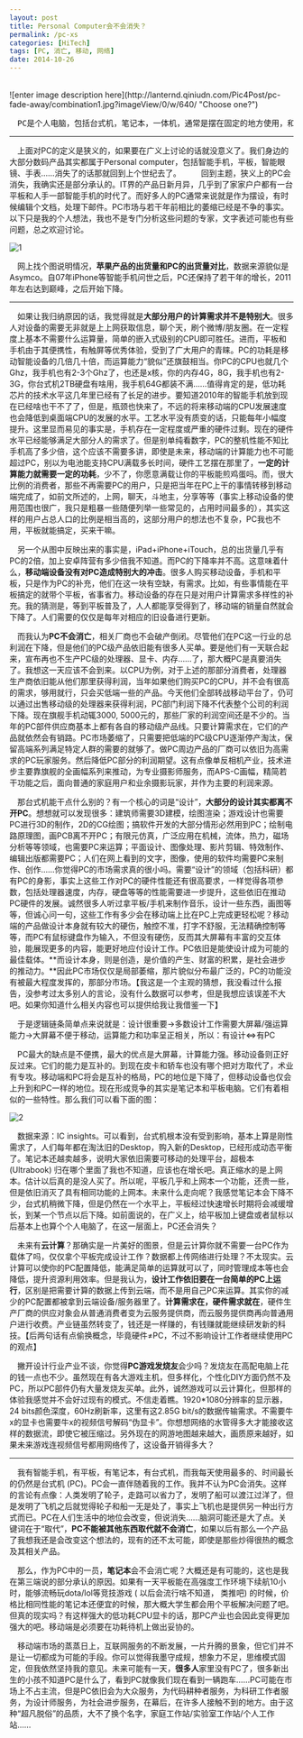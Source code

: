 ```yaml
---
layout: post
title: Personal Computer会不会消失？
permalink: /pc-xs
categories: [HiTech]
tags: [PC, 消亡, 移动, 网络]
date: 2014-10-26
--- 
```


<br>
![enter image description here](http://lanternd.qiniudn.com/Pic4Post/pc-fade-away/combination1.jpg?imageView/0/w/640/ "Choose one?")

<pre>　PC是个人电脑，包括台式机，笔记本，一体机，通常是摆在固定的地方使用，和移动端（手机，平板）区分开来。不知道听过多少人在预言PC就要消亡，以后是什么手机平板可穿戴设备以及其他意想不到的产品的天下。我想对此提出我的看法。</pre>

----
　上面对PC的定义是狭义的，如果要在广义上讨论的话就没意义了。我们身边的大部分数码产品其实都属于Personal computer，包括智能手机，平板，智能眼镜、手表……消失了的话那就回到上个世纪去了。
　
　回到主题，狭义上的PC会消失，我确实还是部分承认的。IT界的产品日新月异，几乎到了家家户户都有一台平板和人手一部智能手机的时代了。而好多人的PC通常来说就是作为摆设，有时候编辑个文档，处理下邮件。PC市场与若干年前相比的萎缩已经是不争的事实。以下只是我的个人想法，我也不是专门分析这些问题的专家，文字表述可能也有些问题，总之欢迎讨论。
     
![1](http://lanternd.qiniudn.com/Pic4Post/pc-fade-away/1.png)

　网上找个图说明情况，**苹果产品的出货量和PC的出货量对比**，数据来源貌似是Asymco。自07年iPhone等智能手机问世之后，PC还保持了若干年的增长，2011年左右达到巅峰，之后开始下降。

----

　如果让我归纳原因的话，我觉得就是**大部分用户的计算需求并不是特别大**。很多人对设备的需要无非就是上上网获取信息，聊个天，刷个微博/朋友圈。在一定程度上基本不需要什么运算量，简单的嵌入式级别的CPU即可胜任。进而，平板和手机由于其便携性，有触屏等优秀体验，受到了广大用户的青睐。PC的功耗是移动智能设备的几倍几十倍，而运算能力“貌似”还旗鼓相当。你PC的CPU也就几个Ghz，我手机也有2-3个Ghz了，也还是x核，你的内存4G，8G，我手机也有2-3G，你台式机2TB硬盘有啥用，我手机64G都装不满……值得肯定的是，低功耗芯片的技术水平这几年里已经有了长足的进步。要知道2010年的智能手机放到现在已经啥也干不了了，但是，瓶颈也快来了，不远的将来移动端的CPU发展速度也会降低到桌面端CPU的发展的水平。工艺水平没有质变的话，只能每年小幅度提升。这里显而易见的事实是，手机存在一定程度或严重的硬件过剩。现在的硬件水平已经能够满足大部分人的需求了。但是别单纯看数字，PC的整机性能不知比手机高了多少倍，这个应该不需要多讲，即使是未来，移动端的计算能力也不可能超过PC，别以为电池能支持CPU满载多长时间，硬件工艺摆在那里了，**一定的计算能力就需要一定的功耗**，少不了，你愿意满载让你的平板能煎鸡蛋吗。而，很大比例的消费者，那些不再需要PC的用户，只是把当年在PC上干的事情转移到移动端完成了，如前文所述的，上网，聊天，斗地主，分享等等（事实上移动设备的使用范围也很广，我只是粗暴一些随便列举一些常见的，占用时间最多的），其实这样的用户占总人口的比例是相当高的，这部分用户的想法也不复杂，PC我也不用，平板就能搞定，买来干嘛。

　另一个从图中反映出来的事实是，iPad+iPhone+iTouch，总的出货量几乎有PC的2倍，加上安卓阵营有多少倍我不知道。而PC的下降率并不高。这意味着什么，**移动端设备没有对PC造成特别大的冲击**。很多人购买移动设备，手机和平板，只是作为PC的补充，他们在这一块有空缺，有需求。比如，有些事情能在平板搞定的就带个平板，省事省力。移动设备的存在只是对用户计算需求多样性的补充。我的猜测是，等到平板普及了，人人都能享受得到了，移动端的销量自然就会下降了。人们需要的仅仅是每年对相应的旧设备进行更新。

　而我认为**PC不会消亡**，相关厂商也不会破产倒闭。尽管他们在PC这一行业的总利润在下降，但是他们的PC级产品依旧能有很多人买单。要是他们有一天联合起来，宣布再也不生产PC级的处理器、显卡、内存……了，那大概PC是真要消失了。我想这一天应该不会到来。以CPU为例，对于上述的那部分消费者，处理器生产商依旧能从他们那里获得利润，当年如果他们购买PC的CPU，并不会有很高的需求，够用就行，只会买低端一些的产品。今天他们全部转战移动平台了，仍可以通过出售移动级的处理器来获得利润，PC部门利润下降不代表整个公司的利润下降。现在旗舰手机动辄3000, 5000元的，那些厂家的利润空间还是不少的。当年的PC部件供应商基本上都有各自的移动级产品线。只要计算需求在，它们的产品就依然会有销路。PC市场萎缩了，只需要把低端的PC级CPU逐渐停产淘汰，保留高端系列满足特定人群的需要的就够了。做PC周边产品的厂商可以依旧为高需求的PC玩家服务。然后降低PC部分的利润期望。这有点像单反相机产业，技术进步主要靠旗舰的全画幅系列来推动，为专业摄影师服务，而APS-C画幅，精简若干功能之后，面向普通的家庭用户和业余摄影玩家，并作为主要的利润来源。

　那台式机能干点什么别的？有一个核心的词是“设计”，**大部分的设计其实都离不开PC**。想想就可以发现很多：建筑师需要3D建模，绘图渲染；游戏设计也需要PC进行3D的制作，2D的CG绘图；搞软件开发的大部分情形必然用到PC；绘制电路原理图，画PCB离不开PC；有限元仿真，广泛应用在机械，流体，热力，磁场分析等等领域，也需要PC来运算；平面设计、图像处理、影片剪辑、特效制作、编辑出版都需要PC；人们在网上看到的文字，图像，使用的软件均需要PC来制作、创作……你觉得PC的市场需求真的很小吗。需要“设计”的领域（包括科研）都有PC的身影，事实上这些工作对PC的硬件性能还有很高要求，一样觉得各项参数，包括处理器速度，内存，硬盘等等的性能需要进一步提升，这些依旧在推动PC硬件的发展。诚然很多人听过拿平板/手机来制作音乐，设计一些东西，画图等等，但诚心问一句，这些工作有多少会在移动端上比在PC上完成更轻松呢？移动端的产品做设计本身就有较大的硬伤，触控不准，打字不舒服，无法精确控制等等，而PC有鼠标键盘作为输入，不但没有硬伤，反而其大屏幕有丰富的交互体验，能展现更多的内容，能更好地应付设计工作。PC依旧是能使设计成为可能的最佳载体。**而设计本身，则是创造，是价值的产生、财富的积累，是社会进步的推动力。**因此PC市场仅仅是局部萎缩，那片貌似分布最广泛的，PC的功能没有被最大程度发挥的，那部分市场。【我这是一个主观的猜想，我没看过什么报告，没参考过太多别人的言论，没有什么数据可以参考，但是我想应该误差不大吧。如果你知道什么相关内容也可以提供给我让我借鉴一下】

　于是逻辑链条简单点来说就是：设计很重要→多数设计工作需要大屏幕/强运算能力→大屏幕不便于移动，运算能力和功率呈正相关，所以：有设计<=>有PC

　PC最大的缺点是不便携，最大的优点是大屏幕，计算能力强。移动设备则正好反过来。它们的能力是互补的。到现在皮卡和轿车也没有哪个把对方取代了，术业有专攻。移动端和PC将会是互补的格局，PC的地位是下降了，但移动设备也仅会上升到和PC一样的地位。现在形成竞争的其实是笔记本和平板电脑。它们有着相似的一些特性。那么我们可以看下面的图：
 
![2](http://lanternd.qiniudn.com/Pic4Post/pc-fade-away/2.png)

　数据来源：IC insights。可以看到，台式机根本没有受到影响，基本上算是刚性需求了，人们每年都在淘汰旧的Desktop，购入新的Desktop，已经形成动态平衡了。笔记本还越卖越多，说明大家依旧需要可移动的处理平台，超极本 (Ultrabook) 归在哪个里面了我也不知道，应该也在增长吧。真正缩水的是上网本。估计以后真的是没人买了。所以呢，平板几乎和上网本一个功能，还贵一些，但是依旧消灭了具有相同功能的上网本。未来什么走向呢？我感觉笔记本会下降不少，台式机稍微下降，但是仍然在一个水平上，平板经过快速增长时期将会减缓增长，到某一个节点以后下降。如前面说的，在广义上，给平板加上键盘或者鼠标以后基本上也算个个人电脑了，在这一层面上，PC还会消失？

　未来有**云计算**？那确实是一片美好的图景，但是云计算你就不需要一台PC作为载体了吗，仅仅拿个平板完成设计工作？数据都上传网络进行处理？不太现实。云计算可以使你的PC配置降低，能满足简单的运算就可以了，同时管理成本等也会降低，提升资源利用效率。但是我认为，**设计工作依旧要在一台简单的PC上运行**，区别是把需要计算的数据上传到云端，而不是用自己PC来运算。其实你的减少的PC配置都被拿到云端设备/服务器里了。**计算需求在，硬件需求就在**，硬件生产厂商的供应对象会从普通消费者变为云服务提供商，而云服务提供商再向普通用户进行收费。产业链虽然转变了，钱还是一样赚的，有钱赚就能继续研发新的科技。【后两句话有点偷换概念，毕竟硬件≠PC，不过不影响设计工作者继续使用PC的观点】

　撇开设计行业产业不谈，你觉得**PC游戏发烧友**会少吗？发烧友在高配电脑上花的钱一点也不少。虽然现在有各大游戏主机，但多样化，个性化DIY方面仍然不及PC，所以PC部件仍有大量发烧友买单。此外，诚然游戏可以云计算化，但那样的体验我感觉并不会好过现有的模式。不信走着瞧。1920*1080分辨率的显示器，24 bits颜色深度，60Hz刷新率，这里有这2.85G bit/s的数据传输需求。不需要牛x的显卡也需要牛x的视频信号解码“伪显卡”。你想想网络的水管得多大才能接收这样的数据流，即使它被压缩过。另外现在的网游地图越来越大，画质原来越好，如果未来游戏连视频信号都用网络传了，这设备开销得多大？

----

　我有智能手机，有平板，有笔记本，有台式机，而我每天使用最多的、时间最长的仍然是台式机 (PC)。PC会一直伴随着我的工作。我并不认为PC会消失。这样的言论有点像：人类发明了轮子，走路可以省力了，发明了船可以渡江过洋了，但是发明了飞机之后就觉得轮子和船一无是处了，事实上飞机也是提供另一种出行方式而已。PC在人们生活中的地位会改变，但说消失……脑洞可能还是大了点。关键词在于“取代”，**PC不能被其他东西取代就不会消亡**，如果以后有那么一个产品了我想我还是会改变这个想法的，现有的还不太可能，即使是那些炒得很热的概念及其相关产品。

　那么，作为PC中的一员，**笔记本**会不会消亡呢？大概还是有可能的，这也是我在第三端说的部分承认的原因。如果有一天平板能在高强度工作环境下续航10小时，能够流畅玩dota/lol等竞技游戏 ( 以后会流行啥不知道， 类推吧) 的时候，价格比相同性能的笔记本还便宜的时候，那大概大学生都会用个平板解决问题了吧。但真的现实吗？有这样强大的低功耗CPU显卡的话，那PC产业也会因此变得更加强大的吧。移动端是必须要在功耗待机上做出妥协的。

　移动端市场的蒸蒸日上，互联网服务的不断发展，一片升腾的景象，但它们并不是让一切都成为可能的手段。你可以觉得我墨守成规，想象力不足，思维模式固定，但我依然坚持我的意见。未来可能有一天，**很多人**家里没有PC了，很多新出生的小孩不知道PC是什么了，看到PC就像我们现在看到一辆跑车……PC可能在市场上不占主流，但是PC依旧会为大众服务，为代码耕种者服务，为科研工作者服务，为设计师服务，为社会进步服务，在幕后，在许多人接触不到的地方。由于这种“超凡脱俗”的品质，大不了换个名字，家庭工作站/实验室工作站/个人工作站……